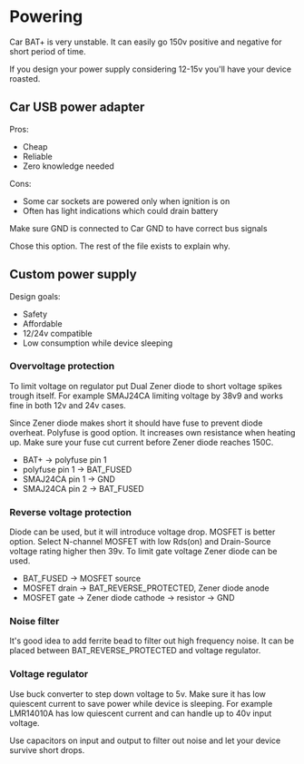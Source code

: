 # Powering

Car BAT+ is very unstable. It can easily go 150v positive and negative for short period of time.

If you design your power supply considering 12-15v you'll have your device roasted.

## Car USB power adapter

Pros:

- Cheap
- Reliable
- Zero knowledge needed

Cons:

- Some car sockets are powered only when ignition is on
- Often has light indications which could drain battery

Make sure GND is connected to Car GND to have correct bus signals

Chose this option. The rest of the file exists to explain why.

## Custom power supply

Design goals:

- Safety
- Affordable
- 12/24v compatible
- Low consumption while device sleeping

### Overvoltage protection

To limit voltage on regulator put Dual Zener diode to short voltage spikes trough itself. For example SMAJ24CA limiting voltage by 38v9 and works fine in both 12v and 24v cases.

Since Zener diode makes short it should have fuse to prevent diode overheat. Polyfuse is good option. It increases own resistance when heating up. Make sure your fuse cut current before Zener diode reaches 150C.

- BAT+ -> polyfuse pin 1
- polyfuse pin 1 -> BAT_FUSED
- SMAJ24CA pin 1 -> GND
- SMAJ24CA pin 2 -> BAT_FUSED

### Reverse voltage protection

Diode can be used, but it will introduce voltage drop. MOSFET is better option. Select N-channel MOSFET with low Rds(on) and Drain-Source voltage rating higher then 39v. To limit gate voltage Zener diode can be used.

- BAT_FUSED -> MOSFET source
- MOSFET drain -> BAT_REVERSE_PROTECTED, Zener diode anode
- MOSFET gate -> Zener diode cathode -> resistor -> GND

### Noise filter

It's good idea to add ferrite bead to filter out high frequency noise. It can be placed between BAT_REVERSE_PROTECTED and voltage regulator.

### Voltage regulator

Use buck converter to step down voltage to 5v. Make sure it has low quiescent current to save power while device is sleeping. For example LMR14010A has low quiescent current and can handle up to 40v input voltage.

Use capacitors on input and output to filter out noise and let your device survive short drops.
